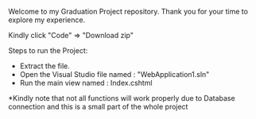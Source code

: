 Welcome to my Graduation Project repository.
Thank you for your time to explore my experience.

Kindly click "Code" => "Download zip"

Steps to run the Project:
- Extract the file.
- Open the Visual Studio file named : "WebApplication1.sln"
- Run the main view named : Index.cshtml

*Kindly note that not all functions will work properly due to Database connection
and this is a small part of the whole project
